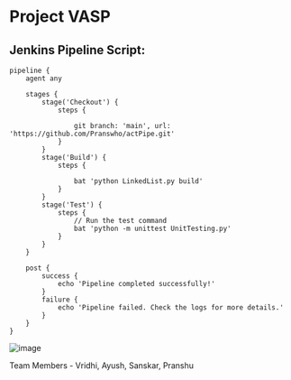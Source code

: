 # Project VASP

## Jenkins Pipeline Script:

```
pipeline {
    agent any

    stages {
        stage('Checkout') {
            steps {
                
                git branch: 'main', url: 'https://github.com/Pranswho/actPipe.git'
            }
        }
        stage('Build') {
            steps {
               
                bat 'python LinkedList.py build'
            }
        }
        stage('Test') {
            steps {
                // Run the test command
                bat 'python -m unittest UnitTesting.py'
            }
        }
    }

    post {
        success {
            echo 'Pipeline completed successfully!'
        }
        failure {
            echo 'Pipeline failed. Check the logs for more details.'
        }
    }
}

```
![image](https://github.com/user-attachments/assets/81834e0c-3a66-4be3-a220-b720e00dcc94)

Team Members - Vridhi, Ayush, Sanskar, Pranshu
